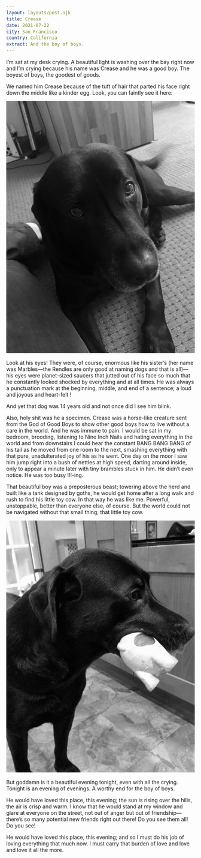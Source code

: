 ```yaml
---
layout: layouts/post.njk
title: Crease
date: 2021-07-22
city: San Francisco
country: California
extract: And the boy of boys.
---
```


I’m sat at my desk crying. A beautiful light is washing over the bay right now and I’m crying because his name was Crease and he was a good boy. The boyest of boys, the goodest of goods.

We named him Crease because of the tuft of hair that parted his face right down the middle like a kinder egg. Look, you can faintly see it here:

![A picture of Crease, looking up at me with those enormously kind eyes](/images/crease-1.jpg)

Look at his eyes! They were, of course, enormous like his sister’s (her name was Marbles—the Rendles are only good at naming dogs and that is all)—his eyes were planet-sized saucers that jutted out of his face so much that he constantly looked shocked by everything and at all times. He was always a punctuation mark at the beginning, middle, and end of a sentence; a loud and joyous and heart-felt !

And yet that dog was 14 years old and not once did I see him blink.

Also, holy shit was he a specimen. Crease was a horse-like creature sent from the God of Good Boys to show other good boys how to live without a care in the world. And he was immune to pain. I would be sat in my bedroom, brooding, listening to Nine Inch Nails and hating everything in the world and from downstairs I could hear the constant BANG BANG BANG of his tail as he moved from one room to the next, smashing everything with that pure, unadulterated joy of his as he went. One day on the moor I saw him jump right into a bush of nettles at high speed, darting around inside, only to appear a minute later with tiny brambles stuck in him. He didn’t even notice. He was too busy !!!-ing.

That beautiful boy was a preposterous beast; towering above the herd and built like a tank designed by goths, he would get home after a long walk and rush to find his little toy cow. In that way he was like me. Powerful, unstoppable, better than everyone else, of course. But the world could not be navigated without that small thing; that little toy cow.

![Crease with his tiny toy cow](/images/crease-2.jpg)

But goddamn is it a beautiful evening tonight, even with all the crying. Tonight is an evening of evenings. A worthy end for the boy of boys.

He would have loved this place, this evening; the sun is rising over the hills, the air is crisp and warm. I know that he would stand at my window and glare at everyone on the street, not out of anger but out of friendship—there’s so many potential new friends right out there! Do you see them all! Do you see!

He would have loved this place, this evening; and so I must do his job of loving everything that much now. I must carry that burden of love and love and love it all the more.

